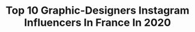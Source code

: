 ---
title: Top 10 Graphic-Designers Instagram Influencers In France In 2020
description: >-
  Find top graphic-designers Instagram influencers in France in 2020. Most popular hashtags: #allwhite #cozy #wine #fashionstyle.
platform: Instagram
profiles:
  - username: "shootquality"
    fullname: >-
      S H O O T Q U A L I T Y 📸
    location: "France"
    followers: 111220
    engagement: 2321
    commentsToLikes: 0.020002
    id: ck6trap7gxwad0j71xh60gszb
    verified: false
    hashtags: "#halloweeen, #halloween2019, #halloweenmakeup, #carnaval2020"
  - username: "laperleocre"
    fullname: >-
      T A N I A
    location: "France"
    followers: 13678
    engagement: 643
    commentsToLikes: 0.043498
    id: ck6tm6fjf79fp0j7165pzgi6r
    verified: false
    hashtags: "#colorful, #purity, #braunfamily, #crazyswag"
  - username: "manon_duma"
    fullname: >-
      Manon
    location: "France"
    followers: 13724
    engagement: 925
    commentsToLikes: 0.022057
    id: ck5pwxs6gp4p00i11gefiryye
    verified: false
    hashtags: "#souslevent, #facetimeshooting, #huaweinextimage, #maldives"
  - username: "fabricefayal"
    fullname: >-
      Fabrice Fayal
    location: "France"
    followers: 6873
    engagement: 1619
    commentsToLikes: 0.027419
    id: ckap31cjq17aa0i78zyi683ib
    verified: false
    hashtags: "#phone, #spot, #allwhite, #secretdefamille"
  - username: "laurablue__"
    fullname: >-
      L A U R A  B L U E
    location: "France"
    followers: 2947
    engagement: 1796
    commentsToLikes: 0.097836
    id: ck0tvy4wpdard0i195007lwdu
    verified: false
    hashtags: "#gopro, #mapifulposter, #fashiongram, #baleares"
  - username: "anneplln"
    fullname: >-
      🦋 Anne
    location: "France"
    followers: 10702
    engagement: 1147
    commentsToLikes: 0.117659
    id: ck13cfq71049l0i19ehkltpzt
    verified: false
    hashtags: "#cluse, #cluseclub, #stylediaries, #postitfortheaesthetic"
  - username: "ol_design"
    fullname: >-
      OLdesign - Ludo
    location: "France"
    followers: 4300
    engagement: 1102
    commentsToLikes: 0.089976
    id: ck15se2kucjig0i19h5gpwfnh
    verified: false
    hashtags: "#spiderverse, #lightsaber, #bulma, #digirama"
  - username: "abiparmenter"
    fullname: >-
      Abi
    location: "France"
    followers: 2496
    engagement: 965
    commentsToLikes: 0.055120
    id: ck6tni2409vvj0j714h6rh592
    verified: false
    hashtags: ""
  - username: "miss.lady.bug"
    fullname: >-
      𝐑𝐞𝐚𝐥 𝐥𝐢𝐟𝐞 𝐏𝐢𝐧 𝐮𝐩 𝐠𝐢𝐫𝐥
    location: "France"
    followers: 13151
    engagement: 392
    commentsToLikes: 0.048145
    id: ck6u4arke2okb0j719qwj7r52
    verified: false
    hashtags: "#retroaesthetic, #chalange, #curlywhitehair, #pinupdaily"
  - username: "travel_with_style_ira"
    fullname: >-
      |𝑻𝒓𝒂𝒗𝒆𝒍 | 𝑭𝒂𝒔𝒉𝒊𝒐𝒏 | 𝑳𝒊𝒇𝒆𝒔𝒕𝒚𝒍𝒆|
    location: "France"
    followers: 9005
    engagement: 836
    commentsToLikes: 0.216590
    id: ck5c09b4lsokh0i11smoehat0
    verified: false
    hashtags: "#ostanidoma, #najvecistol, #diyeggs, #istayhome"
---